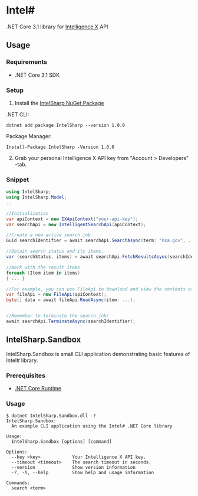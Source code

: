 # Intel#
.NET Core 3.1 library for [Intelligence X](https://intelx.io/) API

## Usage
### Requirements
+ .NET Core 3.1 SDK

### Setup
1. Install the [IntelSharp NuGet Package](https://www.nuget.org/packages/IntelSharp/)

.NET CLI: 
```
dotnet add package IntelSharp --version 1.0.0
```
Package Manager: 
```
Install-Package IntelSharp -Version 1.0.0
```

2. Grab your personal Intelligence X API key from "Account > Developers" -tab.

### Snippet
```C#
using IntelSharp;
using IntelSharp.Model;
..

//Initialization
var apiContext = new IXApiContext("your-api-key");
var searchApi = new IntelligentSearchApi(apiContext);

//Create a new active search job
Guid searchIdentifier = await searchApi.SearchAsync(term: "nsa.gov", ...);

//Obtain search status and its items.
var (searchStatus, items) = await searchApi.FetchResultsAsync(searchIdentifier);

//Work with the result items
foreach (Item item in items)
{ ... }

//For example, you can use FileApi to download and view the contents of the found items.
var fileApi = new FileApi(apiContext);
byte[] data = await fileApi.ReadAsync(item: ...);


//Remember to terminate the search job!
await searchApi.TerminateAsync(searchIdentifier);
```

## IntelSharp.Sandbox
IntelSharp.Sandbox is small CLI application demonstrating basic features of Intel# library.
### Prerequisites
+ [.NET Core Runtime](https://dotnet.microsoft.com/download/dotnet-core/current/runtime ".NET Core Runtime")

### Usage
```
$ dotnet IntelSharp.Sandbox.dll -?
IntelSharp.Sandbox:
  An example CLI application using the Intel# .NET Core library

Usage:
  IntelSharp.Sandbox [options] [command]

Options:
  --key <key>            Your Intelligence X API key.
  --timeout <timeout>    The search timeout in seconds.
  --version              Show version information
  -?, -h, --help         Show help and usage information

Commands:
  search <term>
  ```
